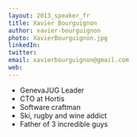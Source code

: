 ```yaml
---
layout: 2013_speaker_fr
title: Xavier Bourguignon
author: xavier-bourguignon
photo: XavierBourguignon.jpg
linkedIn:
twitter:
email: xavierbourguignon@gmail.com
web:
---
```


* GenevaJUG Leader
* CTO at Hortis
* Software craftman
* Ski, rugby and wine addict
* Father of 3 incredible guys
